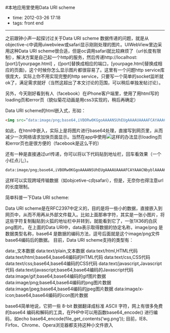 #本地应用里使用Data URI scheme
 
- time: 2012-03-26 17:18
- tags: front end

---
之前跟钟小声一起探讨过关于Data URI scheme 数据传递的问题，就是从objective-c中调用uiwebview或safari显示刚刚处理的图片。UIWebView里边采用这种Data URI scheme很合适，但是oc调用safari就比较麻烦了（url长度有限制），解决方案是自己起一个http的服务，然后传递http://localhost:[port]/[yourpage.html] ，([port]替换成相应的端口，[yourpage.html]替换成相应的页面)，这个时候你怎么显示图片都很容易了。这里有一个问题http service库很庞大，实际上你不用实现完整的http service，只要写一个简单的socket监听就ok了，满足需求就好（当然这超出了本文讨论的范围，可以稍后单独发帖讨论）。

另外，今天刚好看到有人（facebook）在iPhone客户端里，使用了用html写的loading页和error页（貌似菊花动画是用css3实现的，稍后再确定）

Data URI scheme的html嵌入式，形如：

```html
<img src=”data:image/png;base64,iVBORw0KGgoAAAANSUhEUgAAAAUAAAAFCAYAAACNbyblAAAAHElEQVQI12P4//8/w38GIAXDIBKE0DHxgljNBAAO9TXL0Y4OHwAAAABJRU5ErkJggg==”/>
```

如此，在html中嵌入，实际上是将图片进行base64处理，直接写到网页里，从而减少一次网络请求加快页面显示。当然在app中使用<img src=”data:image/png;base64,%@”/>这样的办法显示loading页和error页也是很方便的（facebook是这么干的）

还有一种是直接通过url传递，你可以将以下代码贴到地址栏，回车看效果（一个小红点儿;）。
```html
data:image/png;base64,iVBORw0KGgoAAAANSUhEUgAAAAUAAAAFCAYAAACNbyblAAAAHElEQVQI12P4//8/w38GIAXDIBKE0DHxgljNBAAO9TXL0Y4OHwAAAABJRU5ErkJggg==
```

这样可以实现跨域传输数据（如objcetive-c向safari），但是，无奈你也得注意url的长度限制。

简单科普一下Data URI scheme:

Data URI scheme是在RFC2397中定义的，目的是将一些小的数据，直接嵌入到网页中，从而不用再从外部文件载入。比如上面那串字符，其实是一张小图片，将这些字符复制黏贴到火狐的地址栏中并转到，就能看到它了，一张1X36的白灰png图片。
在上面的Data URI中，data表示取得数据的协定名称，image/png 是数据类型名称，base64 是数据的编码方法，逗号后面就是这个image/png文件base64编码后的数据。
目前，Data URI scheme支持的类型有：

data:,文本数据
data:text/plain,文本数据
data:text/html,HTML代码
data:text/html;base64,base64编码的HTML代码
data:text/css,CSS代码
data:text/css;base64,base64编码的CSS代码
data:text/javascript,Javascript代码
data:text/javascript;base64,base64编码的Javascript代码
data:image/gif;base64,base64编码的gif图片数据
data:image/png;base64,base64编码的png图片数据
data:image/jpeg;base64,base64编码的jpeg图片数据
data:image/x-icon;base64,base64编码的icon图片数据

base64简单地说，它把一些 8-bit 数据翻译成标准 ASCII 字符，网上有很多免费的base64 编码和解码的工具，在PHP中可以用函数base64_encode() 进行编码，如echo base64_encode(file_get_contents(‘wg.png’));
目前，IE8、Firfox、Chrome、Opera浏览器都支持这种小文件嵌入